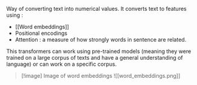 Way of converting text into numerical values. It converts text to features using : 
* [[Word embeddings]]
* Positional encodings
* Attention : a measure of how strongly words in sentence are related.

This transformers can work using pre-trained models (meaning they were trained on a large corpus of texts and have a general understanding of language) or can work on a specific corpus. 

> [!image] Image of word embeddings 
![[word_embeddings.png]]
